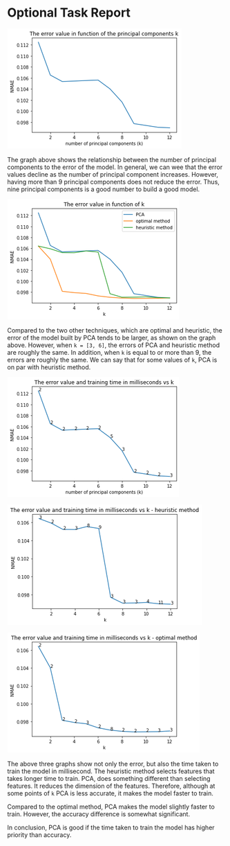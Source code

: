 # Optional Task Report

![error_pca.png](error_pca.png)

The graph above shows the relationship between the number of principal components to the error of the model. In general, we can wee that the error values decline as the number of principal component increases. However, having more than 9 principal components does not reduce the error. Thus, nine principal components is a good number to build a good model.

![error_all.png](error_all.png)

Compared to the two other techniques, which are optimal and heuristic, the error of the model built by PCA tends to be larger, as shown on the graph above. However, when `k = [3, 6]`, the errors of PCA and heuristic method are roughly the same. In addition, when `k` is equal to or more than 9, the errors are roughly the same. We can say that for some values of `k`, PCA is on par with heuristic method.

![error_time_pca.png](error_time_pca.png)

![error_time_heuristic.png](error_time_heuristic.png)

![error_time_optimal.png](error_time_optimal.png)

The above three graphs show not only the error, but also the time taken to train the model in millisecond. The heuristic method selects features that takes longer time to train. PCA, does something different than selecting features. It reduces the dimension of the features. Therefore, although at some points of `k` PCA is less accurate, it makes the model faster to train.

Compared to the optimal method, PCA makes the model slightly faster to train. However, the accuracy difference is somewhat significant.

In conclusion, PCA is good if the time taken to train the model has higher priority than accuracy.